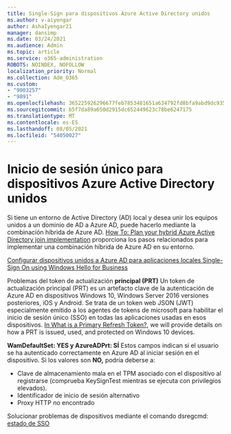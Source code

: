 ```yaml
---
title: Single-Sign para dispositivos Azure Active Directory unidos
ms.author: v-aiyengar
author: AshaIyengar21
manager: dansimp
ms.date: 03/24/2021
ms.audience: Admin
ms.topic: article
ms.service: o365-administration
ROBOTS: NOINDEX, NOFOLLOW
localization_priority: Normal
ms.collection: Adm_O365
ms.custom:
- "9003257"
- "9891"
ms.openlocfilehash: 365225926296677feb7853481651a634792fd8bfa9abd9dc9359ffaae50b60eb
ms.sourcegitcommit: b5f7da89a650d2915dc652449623c78be6247175
ms.translationtype: MT
ms.contentlocale: es-ES
ms.lasthandoff: 08/05/2021
ms.locfileid: "54050027"
---
```

# <a name="single-sign-on-for-azure-active-directory-joined-devices"></a>Inicio de sesión único para dispositivos Azure Active Directory unidos

Si tiene un entorno de Active Directory (AD) local y desea unir los equipos unidos a un dominio de AD a Azure AD, puede hacerlo mediante la combinación híbrida de Azure AD. [How To: Plan your hybrid Azure Active Directory join implementation](https://docs.microsoft.com/azure/active-directory/devices/hybrid-azuread-join-plan) proporciona los pasos relacionados para implementar una combinación híbrida de Azure AD en su entorno.

[Configurar dispositivos unidos a Azure AD para aplicaciones locales Single-Sign On using Windows Hello for Business](https://docs.microsoft.com/azure/active-directory/devices/hybrid-azuread-join-plan) 

Problemas del token de actualización **principal (PRT)** Un token de actualización principal (PRT) es un artefacto clave de la autenticación de Azure AD en dispositivos Windows 10, Windows Server 2016 versiones posteriores, iOS y Android. Se trata de un token web JSON (JWT) especialmente emitido a los agentes de tokens de microsoft para habilitar el inicio de sesión único (SSO) en todas las aplicaciones usadas en esos dispositivos. [In What is a Primary Refresh Token?](https://docs.microsoft.com/azure/active-directory/devices/concept-primary-refresh-token), we will provide details on how a PRT is issued, used, and protected on Windows 10 devices.

**WamDefaultSet: YES y AzureADPrt: SÍ** Estos campos indican si el usuario se ha autenticado correctamente en Azure AD al iniciar sesión en el dispositivo. Si los valores son **NO,** podría deberse a:

- Clave de almacenamiento mala en el TPM asociado con el dispositivo al registrarse (comprueba KeySignTest mientras se ejecuta con privilegios elevados).
- Identificador de inicio de sesión alternativo
- Proxy HTTP no encontrado

Solucionar problemas de dispositivos mediante el comando dsregcmd: [estado de SSO](https://docs.microsoft.com/azure/active-directory/devices/troubleshoot-device-dsregcmd#sso-state)

